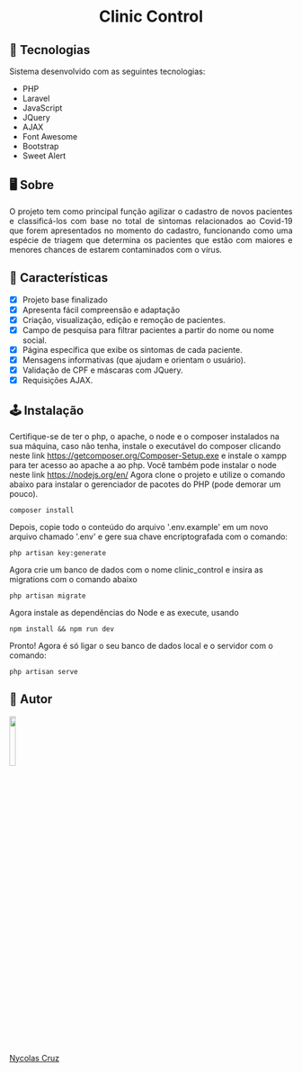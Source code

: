 <h1 align="center">Clinic Control</h1>

## 🚀 Tecnologias

<p>Sistema desenvolvido com as seguintes tecnologias:</p>

- PHP
- Laravel
- JavaScript
- JQuery
- AJAX
- Font Awesome
- Bootstrap
- Sweet Alert

## 🖥️ Sobre

<p align="justify">O projeto tem como principal função agilizar o cadastro de novos pacientes e classificá-los com base no total de sintomas relacionados ao Covid-19 que forem apresentados no momento do cadastro, funcionando como uma espécie de triagem que determina os pacientes que estão com maiores e menores chances de estarem contaminados com o vírus.</p>

## 🔧 Características

- [x] Projeto base finalizado
- [x] Apresenta fácil compreensão e adaptação
- [x] Criação, visualização, edição e remoção de pacientes.
- [x] Campo de pesquisa para filtrar pacientes a partir do nome ou nome social.
- [x] Página específica que exibe os sintomas de cada paciente.
- [x] Mensagens informativas (que ajudam e orientam o usuário).
- [x] Validação de CPF e máscaras com JQuery.
- [X] Requisições AJAX.

## 🕹️ Instalação

Certifique-se de ter o php, o apache, o node e o composer instalados na sua máquina, caso não tenha, instale o executável do composer clicando neste link https://getcomposer.org/Composer-Setup.exe e instale o xampp para ter acesso ao apache a ao php. Você também pode instalar o node neste link https://nodejs.org/en/ Agora clone o projeto e utilize o comando abaixo para instalar o gerenciador de pacotes do PHP (pode demorar um pouco).
````
composer install
````
Depois, copie todo o conteúdo do arquivo '.env.example' em um novo arquivo chamado '.env' e gere sua chave encriptografada com o comando:
````
php artisan key:generate
````
Agora crie um banco de dados com o nome clinic_control e insira as migrations com o comando abaixo
````
php artisan migrate
````
Agora instale as dependências do Node e as execute, usando
````
npm install && npm run dev
````
Pronto! Agora é só ligar o seu banco de dados local e o servidor com o comando:
````
php artisan serve
````

## 🐧 Autor

<a href="https://github.com/NycolasCruz">
    <img src="https://github.com/NycolasCruz.png"  width="15%">
    <p>Nycolas Cruz</p>
</a>
